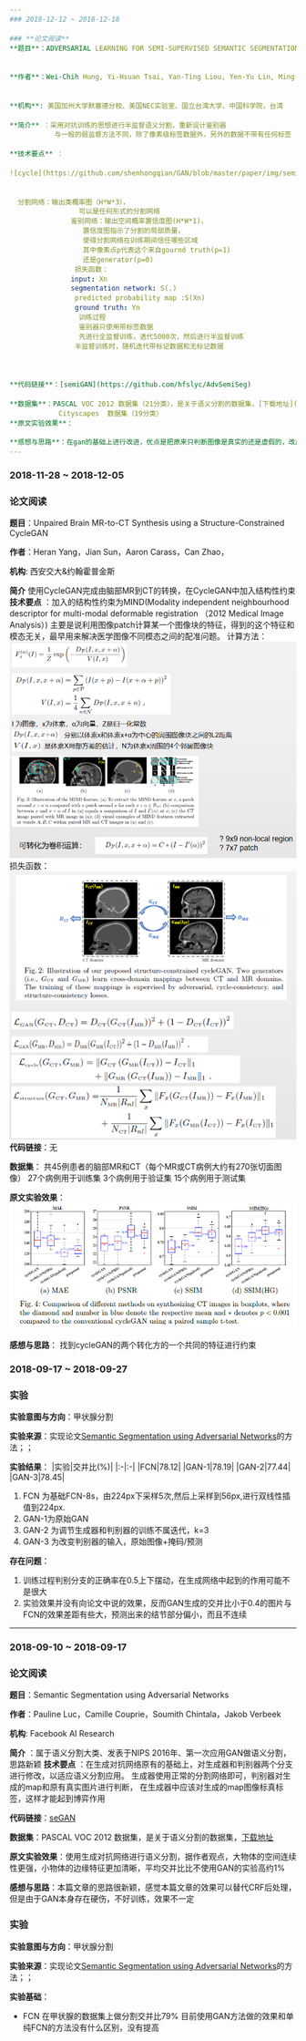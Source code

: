 ```yaml
---
### 2018-12-12 ~ 2018-12-18

### **论文阅读**
**题目**：ADVERSARIAL LEARNING FOR SEMI-SUPERVISED SEMANTIC SEGMENTATION


**作者**：Wei-Chih Hung, Yi-Hsuan Tsai, Yan-Ting Liou, Yen-Yu Lin, Ming-Hsuan Yang


**机构**: 美国加州大学默塞德分校、美国NEC实验室、国立台湾大学、中国科学院，台湾

**简介** ：采用对抗训练的思想进行半监督语义分割，重新设计鉴别器
		   与一般的弱监督方法不同，除了像素级标签数据外，另外的数据不带有任何标签

**技术要点** ：

![cycle](https://github.com/shenhongqian/GAN/blob/master/paper/img/semiGAN/0.png)


  分割网络：输出类概率图（H*W*3），
                 可以是任何形式的分割网络
               鉴别网络：输出空间概率置信度图(H*W*1)，
                  置信度图指示了分割的局部质量，
                  使得分割网络在训练期间信任哪些区域
                  其中像素点p代表这个来自gournd truth(p=1)
                  还是generator(p=0)
                损失函数：
			   input: Xn
			   segmentation network: S(.)
				predicted probability map :S(Xn)
				ground truth: Yn
				 训练过程
				 鉴别器只使用带标签数据
				 先进行全监督训练，迭代5000次，然后进行半监督训练
				半监督训练时，随机迭代带标记数据和无标记数据



**代码链接**：[semiGAN](https://github.com/hfslyc/AdvSemiSeg)

**数据集**：PASCAL VOC 2012 数据集（21分类），是关于语义分割的数据集，[下载地址](http://host.robots.ox.ac.uk/pascal/VOC/voc2012/index.html)
            Cityscapes  数据集（19分类）
**原文实验效果**：

**感想与思路**：在gan的基础上进行改进，优点是把原来只判断图像是真实的还是虚假的，改成了图像像素点的分割置信度图，有一定的实验效果，但是看原文给的置信度图，觉得还没有起到真正的作用
---
```

### 2018-11-28 ~ 2018-12-05
### **论文阅读**
**题目**：Unpaired Brain MR-to-CT Synthesis using a Structure-Constrained CycleGAN

**作者**：Heran Yang，Jian Sun，Aaron Carass，Can Zhao，

**机构**: 西安交大&约翰霍普金斯

**简介** 使用CycleGAN完成由脑部MR到CT的转换，在CycleGAN中加入结构性约束
**技术要点** ：加入的结构性约束为MIND(Modality independent neighbourhood descriptor for multi-modal deformable registration （2012 Medical Image Analysis）)
主要是说利用图像patch计算某一个图像块的特征，得到的这个特征和模态无关，最早用来解决医学图像不同模态之间的配准问题。
计算方法： 
![cycle](https://github.com/shenhongqian/GAN/blob/master/paper/img/StructureConstrainedCycleGAN/0.png)
损失函数：
![cycle](https://github.com/shenhongqian/GAN/blob/master/paper/img/StructureConstrainedCycleGAN/1.png)
**代码链接**：无

**数据集**： 共45例患者的脑部MR和CT（每个MR或CT病例大约有270张切面图像）
27个病例用于训练集
3个病例用于验证集
15个病例用于测试集



**原文实验效果**：
![cycle](https://github.com/shenhongqian/GAN/blob/master/paper/img/StructureConstrainedCycleGAN/2.png)

**感想与思路**：
找到cycleGAN的两个转化方的一个共同的特征进行约束

### 2018-09-17 ~ 2018-09-27
###  **实验** 

**实验意图与方向**：甲状腺分割

**实验来源**：实现论文[Semantic Segmentation using Adversarial Networks](https://arxiv.org/abs/1611.08408v1)的方法；；
	
**实验结果**：
|实验|交并比(%)|
|:-|:-|
|FCN|78.12|
|GAN-1|78.19|
|GAN-2|77.44|
|GAN-3|78.45|

1.  FCN 为基础FCN-8s，由224px下采样5次,然后上采样到56px,进行双线性插值到224px.
2.  GAN-1为原始GAN
3.  GAN-2 为调节生成器和判别器的训练不属迭代，k=3
4. GAN-3 为改变判别器的输入，原始图像+掩码/预测

**存在问题**：

1. 训练过程判别分支的正确率在0.5上下摆动，在生成网络中起到的作用可能不是很大
2. 实验效果并没有向论文中说的效果，反而GAN生成的交并比小于0.4的图片与FCN的效果差距有些大，预测出来的结节部分偏小，而且不连续

---
### 2018-09-10 ~ 2018-09-17

### **论文阅读**
**题目**：Semantic Segmentation using Adversarial Networks

**作者**：Pauline Luc，Camille Couprie，Soumith Chintala，Jakob Verbeek

**机构**: Facebook AI Research

**简介** ：属于语义分割大类、发表于NIPS 2016年、第一次应用GAN做语义分割，思路新颖
**技术要点** ：在生成对抗网络原有的基础上，对生成器和判别器两个分支进行修改，以适应语义分割应用。
               生成器使用正常的分割网络即可，判别器对生成的map和原有真实图片进行判断，
			   在生成器中应该对生成的map图像标真标签，这样才能起到博弈作用

**代码链接**：[seGAN](https://github.com/oyam/Semantic-Segmentation-using-Adversarial-Networks)

**数据集**：PASCAL VOC 2012 数据集，是关于语义分割的数据集，[下载地址](http://host.robots.ox.ac.uk/pascal/VOC/voc2012/index.html)

**原文实验效果**：使用生成对抗网络进行语义分割，据作者观点，大物体的空间连续性更强，小物体的边缘特征更加清晰，平均交并比比不使用GAN的实验高约1%

**感想与思路**：本篇文章的思路很新颖，感觉本篇文章的效果可以替代CRF后处理，但是由于GAN本身存在硬伤，不好训练，效果不一定



###  **实验** 

**实验意图与方向**：甲状腺分割

**实验来源**：实现论文[Semantic Segmentation using Adversarial Networks](https://arxiv.org/abs/1611.08408v1)的方法；；
	

**实验基础**：

- FCN 在甲状腺的数据集上做分割交并比79%
  目前使用GAN方法做的效果和单纯FCN的方法没有什么区别，没有提高


  [1]: https://github.com/shenhongqian/GAN/blob/master/paper/img/StructureConstrainedCycleGAN/0.png
